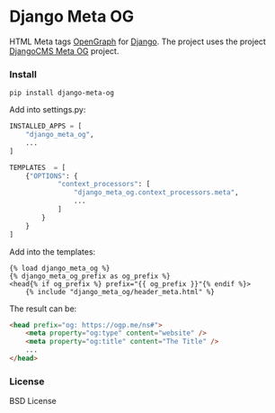 # Django Meta OG


HTML Meta tags [OpenGraph](https://ogp.me/) for [Django](https://www.djangoproject.com/).
The project uses the project [DjangoCMS Meta OG](https://gitlab.nic.cz/djangocms-apps/djangocms-meta-og) project.

### Install

`pip install django-meta-og`


Add into settings.py:

```python
INSTALLED_APPS = [
    "django_meta_og",
    ...
]

TEMPLATES  = [
    {"OPTIONS": {
            "context_processors": [
                "django_meta_og.context_processors.meta",
                ...
            ]
        }
    }
]
```

Add into the templates:

```django
{% load django_meta_og %}
{% django_meta_og_prefix as og_prefix %}
<head{% if og_prefix %} prefix="{{ og_prefix }}"{% endif %}>
    {% include "django_meta_og/header_meta.html" %}
```

The result can be:

```html
<head prefix="og: https://ogp.me/ns#">
    <meta property="og:type" content="website" />
    <meta property="og:title" content="The Title" />
    ...
</head>
```

### License

BSD License
